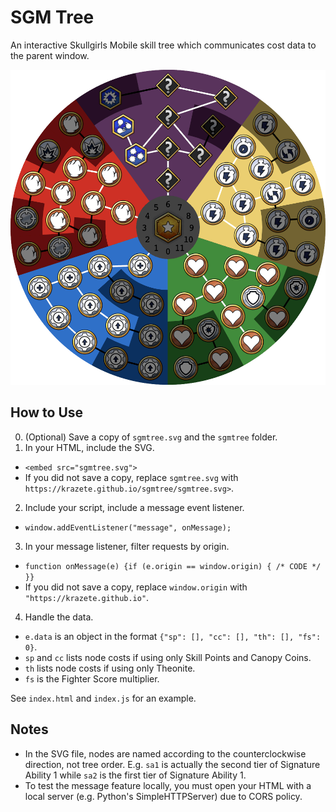 # SGM Tree

An interactive Skullgirls Mobile skill tree which communicates cost data to the parent window.

![preview](preview.png)

## How to Use

0. (Optional) Save a copy of `sgmtree.svg` and the `sgmtree` folder.
1. In your HTML, include the SVG.
  - `<embed src="sgmtree.svg">`
  - If you did not save a copy, replace `sgmtree.svg` with `https://krazete.github.io/sgmtree/sgmtree.svg>`.
2. Include your script, include a message event listener.
  - `window.addEventListener("message", onMessage);`
3. In your message listener, filter requests by origin.
  - `function onMessage(e) {if (e.origin == window.origin) { /* CODE */ }}`
  - If you did not save a copy, replace `window.origin` with `"https://krazete.github.io"`.
4. Handle the data.
  - `e.data` is an object in the format `{"sp": [], "cc": [], "th": [], "fs": 0}`.
  - `sp` and `cc` lists node costs if using only Skill Points and Canopy Coins.
  - `th` lists node costs if using only Theonite.
  - `fs` is the Fighter Score multiplier.

See `index.html` and `index.js` for an example.

## Notes

- In the SVG file, nodes are named according to the counterclockwise direction, not tree order. E.g. `sa1` is actually the second tier of Signature Ability 1 while `sa2` is the first tier of Signature Ability 1.
- To test the message feature locally, you must open your HTML with a local server (e.g. Python's SimpleHTTPServer) due to CORS policy.

